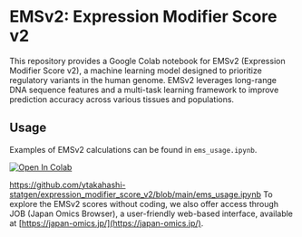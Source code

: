 # EMSv2: Expression Modifier Score v2

This repository provides a Google Colab notebook for EMSv2 (Expression Modifier Score v2), a machine learning model designed to prioritize regulatory variants in the human genome. EMSv2 leverages long-range DNA sequence features and a multi-task learning framework to improve prediction accuracy across various tissues and populations.

## Usage
Examples of EMSv2 calculations can be found in `ems_usage.ipynb`.  

[![Open In Colab](https://colab.research.google.com/assets/colab-badge.svg)](https://colab.research.google.com/github/ytakahashi-statgen/expression_modifier_score_v2/blob/main/ems_usage.ipynb)

https://github.com/ytakahashi-statgen/expression_modifier_score_v2/blob/main/ems_usage.ipynb
To explore the EMSv2 scores without coding, we also offer access through JOB (Japan Omics Browser), a user-friendly web-based interface, available at [https://japan-omics.jp/](https://japan-omics.jp/).

